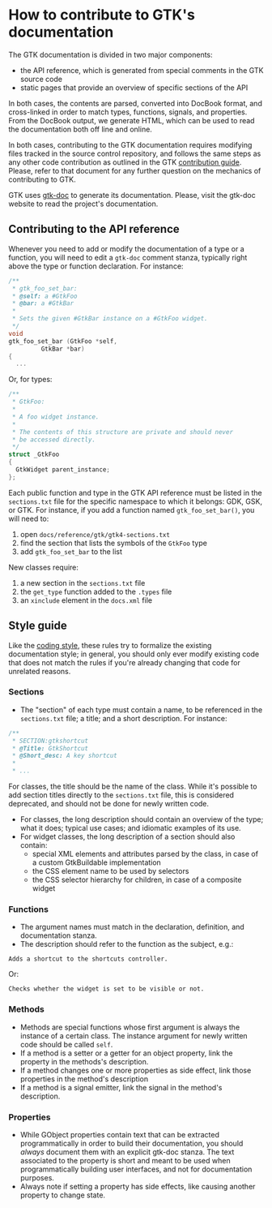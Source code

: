 # How to contribute to GTK's documentation

The GTK documentation is divided in two major components:

 - the API reference, which is generated from special comments in the GTK
   source code
 - static pages that provide an overview of specific sections of the API

In both cases, the contents are parsed, converted into DocBook format, and
cross-linked in order to match types, functions, signals, and properties.
From the DocBook output, we generate HTML, which can be used to read the
documentation both off line and online.

In both cases, contributing to the GTK documentation requires modifying
files tracked in the source control repository, and follows the same steps
as any other code contribution as outlined in the GTK [contribution
guide][contributing]. Please, refer to that document for any further
question on the mechanics of contributing to GTK.

GTK uses [gtk-doc][gtkdoc] to generate its documentation. Please, visit the
gtk-doc website to read the project's documentation.

[contributing]: ../../CONTRIBUTING.md
[gtkdoc]: https://wiki.gnome.org/DocumentationProject/GtkDoc

## Contributing to the API reference

Whenever you need to add or modify the documentation of a type or a
function, you will need to edit a `gtk-doc` comment stanza, typically right
above the type or function declaration. For instance:

```c
/**
 * gtk_foo_set_bar:
 * @self: a #GtkFoo
 * @bar: a #GtkBar
 *
 * Sets the given #GtkBar instance on a #GtkFoo widget.
 */
void
gtk_foo_set_bar (GtkFoo *self,
		 GtkBar *bar)
{
  ...
```

Or, for types:

```c
/**
 * GtkFoo:
 *
 * A foo widget instance.
 *
 * The contents of this structure are private and should never
 * be accessed directly.
 */
struct _GtkFoo
{
  GtkWidget parent_instance;
};
```

Each public function and type in the GTK API reference must be listed in the
`sections.txt` file for the specific namespace to which it belongs: GDK,
GSK, or GTK. For instance, if you add a function named `gtk_foo_set_bar()`,
you will need to:

 1. open `docs/reference/gtk/gtk4-sections.txt`
 1. find the section that lists the symbols of the `GtkFoo` type
 1. add `gtk_foo_set_bar` to the list

New classes require:

 1. a new section in the `sections.txt` file
 1. the `get_type` function added to the `.types` file
 1. an `xinclude` element in the `docs.xml` file

## Style guide

Like the [coding style][coding], these rules try to formalize the existing
documentation style; in general, you should only ever modify existing code
that does not match the rules if you're already changing that code for
unrelated reasons.

[coding]: ../CODING-STYLE.md

### Sections

 - The "section" of each type must contain a name, to be referenced in the
   `sections.txt` file; a title; and a short description. For instance:

```c
/**
 * SECTION:gtkshortcut
 * @Title: GtkShortcut
 * @Short_desc: A key shortcut
 *
 * ...
```

   For classes, the title should be the name of the class. While it's
   possible to add section titles directly to the `sections.txt` file, this
   is considered deprecated, and should not be done for newly written code.
 - For classes, the long description should contain an overview of the type;
   what it does; typical use cases; and idiomatic examples of its use.
 - For widget classes, the long description of a section should also contain:
   - special XML elements and attributes parsed by the class, in case of a
     custom GtkBuildable implementation
   - the CSS element name to be used by selectors
   - the CSS selector hierarchy for children, in case of a composite widget

### Functions

 - The argument names must match in the declaration, definition, and
   documentation stanza.
 - The description should refer to the function as the subject, e.g.:

```
Adds a shortcut to the shortcuts controller.
```

   Or:

```
Checks whether the widget is set to be visible or not.
```

### Methods

 - Methods are special functions whose first argument is always the instance
   of a certain class. The instance argument for newly written code should be
   called `self`.
 - If a method is a setter or a getter for an object property, link the
   property in the methods's description.
 - If a method changes one or more properties as side effect, link those
   properties in the method's description
 - If a method is a signal emitter, link the signal in the method's
   description.

### Properties

 - While GObject properties contain text that can be extracted
   programmatically in order to build their documentation, you should
   *always* document them with an explicit gtk-doc stanza. The text
   associated to the property is short and meant to be used when
   programmatically building user interfaces, and not for documentation
   purposes.
 - Always note if setting a property has side effects, like causing another
   property to change state.
